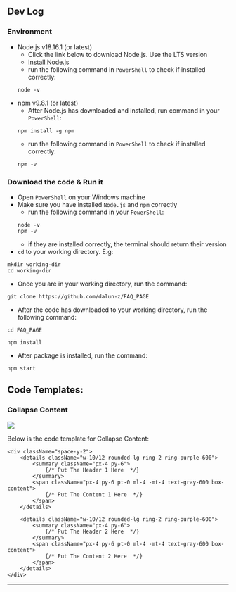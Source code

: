 ## Dev Log ##

### Environment
- Node.js v18.16.1 (or latest)
    - Click the link below to download Node.js. Use the LTS version
    - [Install Node.js](https://nodejs.org/en)
    - run the following command in `PowerShell` to check if installed correctly:
    ```
    node -v
    ```
- npm v9.8.1 (or latest)
    - After Node.js has downloaded and installed, run command in your `PowerShell`:
    ```
    npm install -g npm
    ```
    - run the following command in `PowerShell` to check if installed correctly:
    ```
    npm -v
    ```

### Download the code & Run it
- Open `PowerShell` on your Windows machine
- Make sure you have installed `Node.js` and `npm` correctly
    - run the following command in your `PowerShell`:
    ```
    node -v
    npm -v
    ```
    - if they are installed correctly, the terminal should return their version
- `cd` to your working directory. E.g:
```
mkdir working-dir
cd working-dir
```
- Once you are in your working directory, run the command:

```
git clone https://github.com/dalun-z/FAQ_PAGE
```
- After the code has downloaded to your working directory, run the following command:
```
cd FAQ_PAGE
```
```
npm install
```
- After package is installed, run the command:
```
npm start
```

## Code Templates: ##

### Collapse Content 
![ ](https://github.com/dalun-z/FAQ_PAGE/blob/master/src/images/readme_1.png)

Below is the code template for Collapse Content:

```
<div className="space-y-2">
    <details className="w-10/12 rounded-lg ring-2 ring-purple-600">
        <summary className="px-4 py-6">
            {/* Put The Header 1 Here  */}
        </summary>
        <span className="px-4 py-6 pt-0 ml-4 -mt-4 text-gray-600 box-content">
            {/* Put The Content 1 Here  */}
        </span>
    </details>

    <details className="w-10/12 rounded-lg ring-2 ring-purple-600">
        <summary className="px-4 py-6">
            {/* Put The Header 2 Here  */}
        </summary>
        <span className="px-4 py-6 pt-0 ml-4 -mt-4 text-gray-600 box-content">
            {/* Put The Content 2 Here  */}
        </span>
    </details>
</div>
```
---